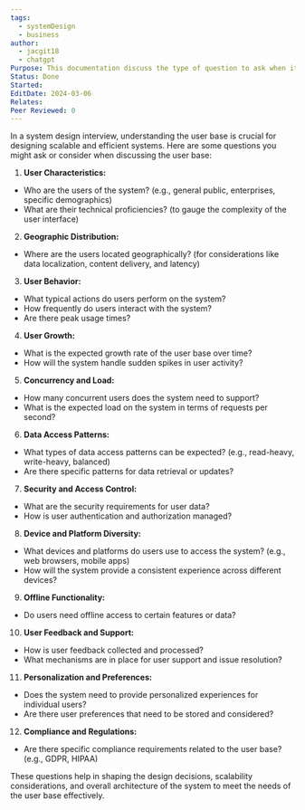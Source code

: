 ```yaml
---
tags:
  - systemDesign
  - business
author:
  - jacgit18
  - chatgpt
Purpose: This documentation discuss the type of question to ask when it comes to user base when designing a system.
Status: Done
Started: 
EditDate: 2024-03-06
Relates: 
Peer Reviewed: 0
---
```

In a system design interview, understanding the user base is crucial for designing scalable and efficient systems. Here are some questions you might ask or consider when discussing the user base:  
  
1. **User Characteristics:**  
- Who are the users of the system? (e.g., general public, enterprises, specific demographics)  
- What are their technical proficiencies? (to gauge the complexity of the user interface)  
  
2. **Geographic Distribution:**  
- Where are the users located geographically? (for considerations like data localization, content delivery, and latency)  
  
3. **User Behavior:**  
- What typical actions do users perform on the system?  
- How frequently do users interact with the system?  
- Are there peak usage times?  
  
4. **User Growth:**  
- What is the expected growth rate of the user base over time?  
- How will the system handle sudden spikes in user activity?  
  
5. **Concurrency and Load:**  
- How many concurrent users does the system need to support?  
- What is the expected load on the system in terms of requests per second?  
  
6. **Data Access Patterns:**  
- What types of data access patterns can be expected? (e.g., read-heavy, write-heavy, balanced)  
- Are there specific patterns for data retrieval or updates?  
  
7. **Security and Access Control:**  
- What are the security requirements for user data?  
- How is user authentication and authorization managed?  
  
8. **Device and Platform Diversity:**  
- What devices and platforms do users use to access the system? (e.g., web browsers, mobile apps)  
- How will the system provide a consistent experience across different devices?  
  
9. **Offline Functionality:**  
- Do users need offline access to certain features or data?  
  
10. **User Feedback and Support:**  
- How is user feedback collected and processed?  
- What mechanisms are in place for user support and issue resolution?  
  
11. **Personalization and Preferences:**  
- Does the system need to provide personalized experiences for individual users?  
- Are there user preferences that need to be stored and considered?  
  
12. **Compliance and Regulations:**  
- Are there specific compliance requirements related to the user base? (e.g., GDPR, HIPAA)  
  
These questions help in shaping the design decisions, scalability considerations, and overall architecture of the system to meet the needs of the user base effectively.